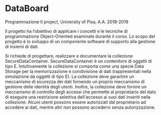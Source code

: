 # DataBoard
Programmazione II project, University of Pisa, A.A. 2018-2019

Il progetto ha l’obiettivo di applicare i concetti e le tecniche di programmazione Object-Oriented esaminate durante il corso.
Lo scopo del progetto è lo sviluppo di un componente software di supporto alla gestione di insiemi di dati.

Si richiede di progettare, realizzare e documentare la collezione SecureDataContainer<E>.
SecureDataContainer<E> è un contenitore di oggetti di tipo E.
Intuitivamente	la collezione si comporta come una specie Data Storage per la memorizzazione e condivisione di	dati (rappresentati nella simulazione da oggetti di tipo E).
La collezione deve garantire un meccanismo di sicurezza dei dati fornendo un proprio meccanismo di gestione delle identità degli utenti.
Inoltre, la collezione deve fornire un meccanismo di controllo degli accessi che permette al proprietario del dato di eseguire una restrizione selettiva dell'accesso ai suoi dati inseriti nella collezione.
Alcuni utenti possono essere autorizzati dal proprietario ad accedere ai dati, mentre altri non possono accedervi senza autorizzazione.
